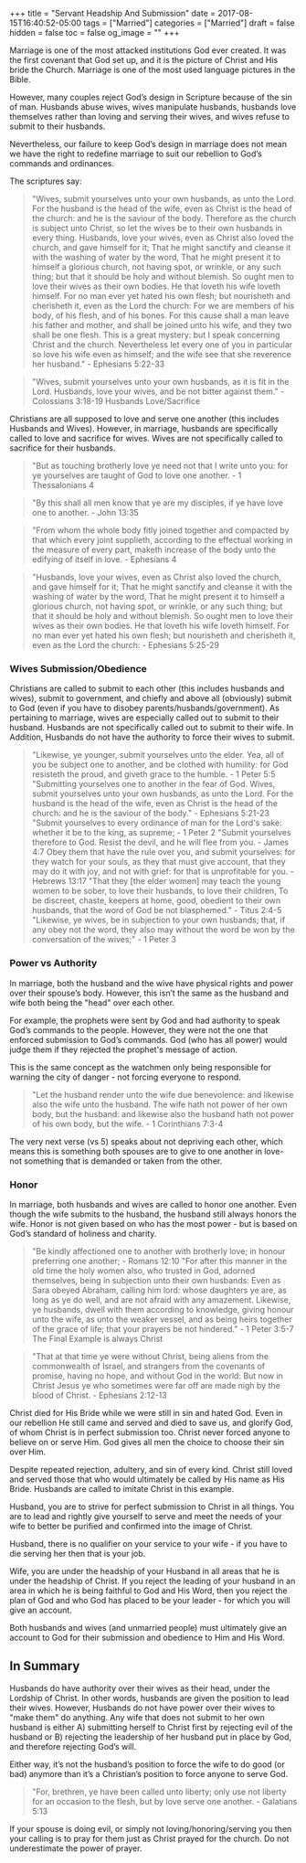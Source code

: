 +++
title = "Servant Headship And Submission"
date = 2017-08-15T16:40:52-05:00
tags = ["Married"]
categories = ["Married"]
draft = false
hidden = false
toc = false
og_image = ""
+++

Marriage is one of the most attacked institutions God ever created. It was the first covenant that God set up, and it is the picture of Christ and His bride the Church. Marriage is one of the most used language pictures in the Bible.

<!--more-->

However, many couples reject God’s design in Scripture because of the sin of man. Husbands abuse wives, wives manipulate husbands, husbands love themselves rather than loving and serving their wives, and wives refuse to submit to their husbands.

Nevertheless, our failure to keep God’s design in marriage does not mean we have the right to redefine marriage to suit our rebellion to God’s commands and ordinances.

The scriptures say:

> "Wives, submit yourselves unto your own husbands, as unto the Lord. For the husband is the head of the wife, even as Christ is the head of the church: and he is the saviour of the body. Therefore as the church is subject unto Christ, so let the wives be to their own husbands in every thing. Husbands, love your wives, even as Christ also loved the church, and gave himself for it; That he might sanctify and cleanse it with the washing of water by the word, That he might present it to himself a glorious church, not having spot, or wrinkle, or any such thing; but that it should be holy and without blemish. So ought men to love their wives as their own bodies. He that loveth his wife loveth himself. For no man ever yet hated his own flesh; but nourisheth and cherisheth it, even as the Lord the church: For we are members of his body, of his flesh, and of his bones. For this cause shall a man leave his father and mother, and shall be joined unto his wife, and they two shall be one flesh. This is a great mystery: but I speak concerning Christ and the church. Nevertheless let every one of you in particular so love his wife even as himself; and the wife see that she reverence her husband." - Ephesians 5:22-33

> "Wives, submit yourselves unto your own husbands, as it is fit in the Lord. Husbands, love your wives, and be not bitter against them." - Colossians 3:18-19
Husbands Love/Sacrifice

Christians are all supposed to love and serve one another (this includes Husbands and Wives). However, in marriage, husbands are specifically called to love and sacrifice for wives. Wives are not specifically called to sacrifice for their husbands.

> "But as touching brotherly love ye need not that I write unto you: for ye yourselves are taught of God to love one another. - 1 Thessalonians 4

> "By this shall all men know that ye are my disciples, if ye have love one to another. - John 13:35

> "From whom the whole body fitly joined together and compacted by that which every joint supplieth, according to the effectual working in the measure of every part, maketh increase of the body unto the edifying of itself in love. - Ephesians 4

> "Husbands, love your wives, even as Christ also loved the church, and gave himself for it; That he might sanctify and cleanse it with the washing of water by the word, That he might present it to himself a glorious church, not having spot, or wrinkle, or any such thing; but that it should be holy and without blemish. So ought men to love their wives as their own bodies. He that loveth his wife loveth himself. For no man ever yet hated his own flesh; but nourisheth and cherisheth it, even as the Lord the church: - Ephesians 5:25-29

### Wives Submission/Obedience

Christians are called to submit to each other (this includes husbands and wives), submit to government, and chiefly and above all (obviously) submit to God (even if you have to disobey parents/husbands/government). As pertaining to marriage, wives are especially called out to submit to their husband. Husbands are not specifically called out to submit to their wife. In Addition, Husbands do not have the authority to force their wives to submit.

> "Likewise, ye younger, submit yourselves unto the elder. Yea, all of you be subject one to another, and be clothed with humility: for God resisteth the proud, and giveth grace to the humble. - 1 Peter 5:5
> "Submitting yourselves one to another in the fear of God. Wives, submit yourselves unto your own husbands, as unto the Lord. For the husband is the head of the wife, even as Christ is the head of the church: and he is the saviour of the body." - Ephesians 5:21-23
> "Submit yourselves to every ordinance of man for the Lord's sake: whether it be to the king, as supreme; - 1 Peter 2
> "Submit yourselves therefore to God. Resist the devil, and he will flee from you. - James 4:7
Obey them that have the rule over you, and submit yourselves: for they watch for your souls, as they that must give account, that they may do it with joy, and not with grief: for that is unprofitable for you. - Hebrews 13:17
> "That they [the elder women] may teach the young women to be sober, to love their husbands, to love their children, To be discreet, chaste, keepers at home, good, obedient to their own husbands, that the word of God be not blasphemed." - Titus 2:4-5
> "Likewise, ye wives, be in subjection to your own husbands; that, if any obey not the word, they also may without the word be won by the conversation of the wives;" - 1 Peter 3

### Power vs Authority

In marriage, both the husband and the wive have physical rights and power over their spouse’s body. However, this isn’t the same as the husband and wife both being the "head" over each other.

For example, the prophets were sent by God and had authority to speak God’s commands to the people. However, they were not the one that enforced submission to God’s commands. God (who has all power) would judge them if they rejected the prophet's message of action.

This is the same concept as the watchmen only being responsible for warning the city of danger - not forcing everyone to respond.

> "Let the husband render unto the wife due benevolence: and likewise also the wife unto the husband. The wife hath not power of her own body, but the husband: and likewise also the husband hath not power of his own body, but the wife. - 1 Corinthians 7:3-4

The very next verse (vs 5) speaks about not depriving each other, which means this is something both spouses are to give to one another in love- not something that is demanded or taken from the other.

### Honor

In marriage, both husbands and wives are called to honor one another. Even though the wife submits to the husband, the husband still always honors the wife. Honor is not given based on who has the most power - but is based on God’s standard of holiness and charity.

> "Be kindly affectioned one to another with brotherly love; in honour preferring one another; - Romans 12:10
> "For after this manner in the old time the holy women also, who trusted in God, adorned themselves, being in subjection unto their own husbands: Even as Sara obeyed Abraham, calling him lord: whose daughters ye are, as long as ye do well, and are not afraid with any amazement. Likewise, ye husbands, dwell with them according to knowledge, giving honour unto the wife, as unto the weaker vessel, and as being heirs together of the grace of life; that your prayers be not hindered." - 1 Peter 3:5-7
The Final Example is always Christ

> "That at that time ye were without Christ, being aliens from the commonwealth of Israel, and strangers from the covenants of promise, having no hope, and without God in the world: But now in Christ Jesus ye who sometimes were far off are made nigh by the blood of Christ. - Ephesians 2:12-13

Christ died for His Bride while we were still in sin and hated God. Even in our rebellion He still came and served and died to save us, and glorify God, of whom Christ is in perfect submission too. Christ never forced anyone to believe on or serve Him. God gives all men the choice to choose their sin over Him.

Despite repeated rejection, adultery, and sin of every kind. Christ still loved and served those that who would ultimately be called by His name as His Bride. Husbands are called to imitate Christ in this example.

Husband, you are to strive for perfect submission to Christ in all things. You are to lead and rightly give yourself to serve and meet the needs of your wife to better be purified and confirmed into the image of Christ.

Husband, there is no qualifier on your service to your wife - if you have to die serving her then that is your job.

Wife, you are under the headship of your Husband in all areas that he is under the headship of Christ. If you reject the leading of your husband in an area in which he is being faithful to God and His Word, then you reject the plan of God and who God has placed to be your leader - for which you will give an account.

Both husbands and wives (and unmarried people) must ultimately give an account to God for their submission and obedience to Him and His Word.

## In Summary

Husbands do have authority over their wives as their head, under the Lordship of Christ. In other words, husbands are given the position to lead their wives. However, Husbands do not have power over their wives to "make them" do anything. Any wife that does not submit to her own husband is either A) submitting herself to Christ first by rejecting evil of the husband or B) rejecting the leadership of her husband put in place by God, and therefore rejecting God’s will.

Either way, it’s not the husband’s position to force the wife to do good (or bad) anymore than it’s a Christian’s position to force anyone to serve God.

> "For, brethren, ye have been called unto liberty; only use not liberty for an occasion to the flesh, but by love serve one another. - Galatians 5:13

If your spouse is doing evil, or simply not loving/honoring/serving you then your calling is to pray for them just as Christ prayed for the church. Do not underestimate the power of prayer.
